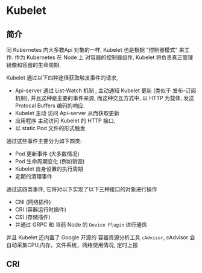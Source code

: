 # Kubelet

## 简介

同 Kubernetes 内大多数Api 对象的一样, Kubelet 也是根据 "控制器模式" 来工作. 作为 Kubernetes 在 Node 上 对容器的控制器组件, Kubelet 将负责真正管理镜像和容器的生命周期. 

Kubelet 通过以下四种途径获取触发事件的请求,

* Api-server 通过 List-Watch 机制 , 主动通知 Kubelet 更新 (类似于 发布-订阅 机制), 并且这种是主要的事件来源, 而这种交互方式中, 以 HTTP 为载体, 发送 Protocal Buffers 编码的响应.
* Kubelet 主动 访问 Api-server 从而获取更新
* 应用程序 主动访问 Kubelet 的 HTTP 接口,
* 以 static Pod 文件的形式触发

通过这些事件主要分为如下四类:

* Pod 更新事件 (大多数情况)
* Pod 生命周期变化 (例如销毁)
* Kubelet 自身设置的执行周期
* 定期的清理事件

通过这四类事件, 它将对以下实现了以下三种接口的对象进行操作

* CNI (网络插件)
* CRI (容器运行时插件)
* CSI (存储插件)
* 并通过 GRPC 和 当前 Node 的 `Device Plugin` 进行通信

并且 Kubelet 还内置了 Google 开源的 容器资源分析工具 `cAdvisor`, cAdvisor 会自动采集CPU,内存，文件系统，网络使用情况, 定时上报

## CRI



